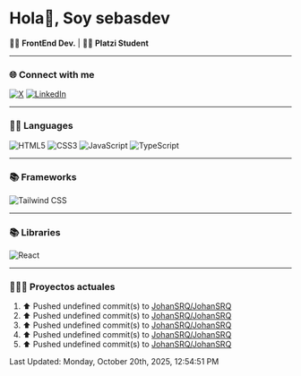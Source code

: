 # Hola👋, Soy sebasdev

👨‍💻 **FrontEnd Dev.** | 👨‍🚀 **Platzi Student**

---

### 🌐 Connect with me

[![X](https://img.shields.io/badge/X-000000?style=for-the-badge&logo=x&logoColor=white)](https://twitter.com/JohanSRQ)
[![LinkedIn](https://img.shields.io/badge/linkedin-%230077B5.svg?&style=for-the-badge&logo=linkedin&logoColor=white)](https://www.linkedin.com/in/johanrincon)

---

### 👨‍💻 Languages

![HTML5](https://img.shields.io/badge/html5-%23e34f26.svg?&style=for-the-badge&logo=html5&logoColor=white)
![CSS3](https://img.shields.io/badge/css3-%231572B6.svg?&style=for-the-badge&logo=css3&logoColor=white)
![JavaScript](https://img.shields.io/badge/JavaScript-323330?style=for-the-badge&logo=javascript&logoColor=F7DF1E)
![TypeScript](https://img.shields.io/badge/TypeScript-007ACC?style=for-the-badge&logo=typescript&logoColor=white)

---

### 📚 Frameworks

![Tailwind CSS](https://img.shields.io/badge/Tailwind_CSS-38B2AC?style=for-the-badge&logo=tailwind-css&logoColor=white)

---

### 📚 Libraries

![React](https://img.shields.io/badge/React-20232A?style=for-the-badge&logo=react&logoColor=61DAFB)

---

### 👷🏻‍♂️ Proyectos actuales
<!--RECENT_ACTIVITY:start-->
1. ⬆️ Pushed undefined commit(s) to [JohanSRQ/JohanSRQ](https://github.com/JohanSRQ/JohanSRQ)<br>
2. ⬆️ Pushed undefined commit(s) to [JohanSRQ/JohanSRQ](https://github.com/JohanSRQ/JohanSRQ)<br>
3. ⬆️ Pushed undefined commit(s) to [JohanSRQ/JohanSRQ](https://github.com/JohanSRQ/JohanSRQ)<br>
4. ⬆️ Pushed undefined commit(s) to [JohanSRQ/JohanSRQ](https://github.com/JohanSRQ/JohanSRQ)<br>
5. ⬆️ Pushed undefined commit(s) to [JohanSRQ/JohanSRQ](https://github.com/JohanSRQ/JohanSRQ)<br>
<!--RECENT_ACTIVITY:end-->
<!--RECENT_ACTIVITY:last_update-->
Last Updated: Monday, October 20th, 2025, 12:54:51 PM
<!--RECENT_ACTIVITY:last_update_end-->
